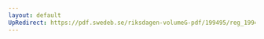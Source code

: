 ```yaml
---
layout: default
UpRedirect: https://pdf.swedeb.se/riksdagen-volumeG-pdf/199495/reg_199495/reg_199495_0020.pdf
---
```

